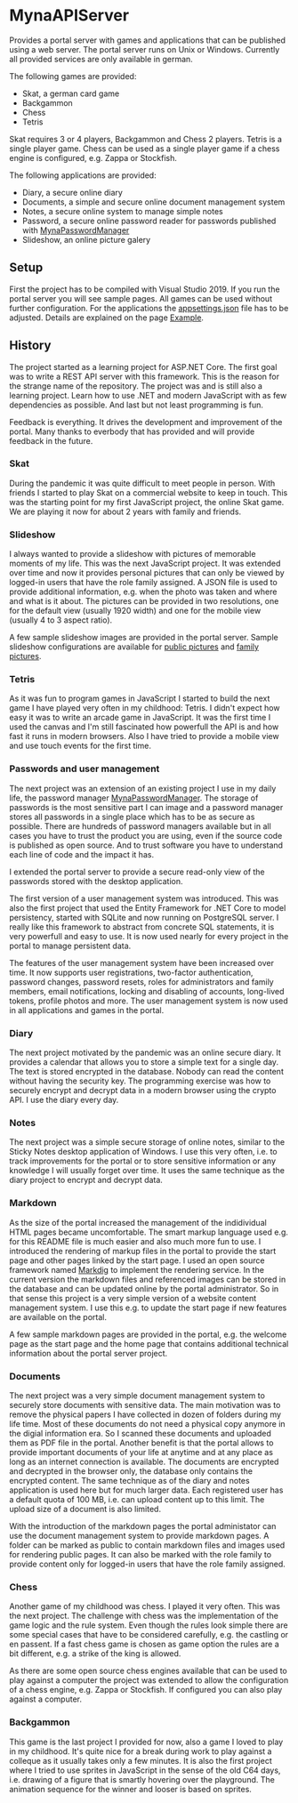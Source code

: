 # MynaAPIServer

Provides a portal server with games and applications that can be published using a web server. The portal server runs on Unix or Windows.
Currently all provided services are only available in german.

The following games are provided:
- Skat, a german card game
- Backgammon
- Chess
- Tetris

Skat requires 3 or 4 players, Backgammon and Chess 2 players. Tetris is a single player game.
Chess can be used as a single player game if a chess engine is configured, e.g. Zappa or Stockfish.

The following applications are provided:
- Diary, a secure online diary
- Documents, a simple and secure online document management system
- Notes, a secure online system to manage simple notes
- Password, a secure online password reader for passwords published with [MynaPasswordManager](https://github.com/nylssoft/MynaPasswordManager)
- Slideshow, an online picture galery

## Setup

First the project has to be compiled with Visual Studio 2019.
If you run the portal server you will see sample pages.
All games can be used without further configuration.
For the applications the [appsettings.json](/APIServer/appsettings.json) file has to be adjusted.
Details are explained on the page [Example](/APIServer/sampledata/Example.md).

## History

The project started as a learning project for ASP.NET Core.
The first goal was to write a REST API server with this framework.
This is the reason for the strange name of the repository.
The project was and is still also a learning project. Learn how to use .NET and modern JavaScript
with as few dependencies as possible.
And last but not least programming is fun.

Feedback is everything. It drives the development and improvement of the portal. Many thanks to
everbody that has provided and will provide feedback in the future.

### Skat

During the pandemic it was quite difficult to meet people in person.
With friends I started to play Skat on a commercial website to keep in touch.
This was the starting point for my first JavaScript project, the online Skat game.
We are playing it now for about 2 years with family and friends.

### Slideshow

I always wanted to provide a slideshow with pictures of memorable moments of my life.
This was the next JavaScript project. It was extended over time and now it provides personal pictures
that can only be viewed by logged-in users that have the role family assigned.
A JSON file is used to provide additional information, e.g. when the photo was taken and where and what is it about.
The pictures can be provided in two resolutions, one for the default view (usually 1920 width) and one for the
mobile view (usually 4 to 3 aspect ratio).

A few sample slideshow images are provided in the portal server. Sample slideshow configurations are available for
[public pictures](/APIServer/sampledata/public-pictures.json) and [family pictures](/APIServer/sampledata/family-pictures.json).

### Tetris

As it was fun to program games in JavaScript I started to build the next game I have played very often in my childhood: Tetris.
I didn't expect how easy it was to write an arcade game in JavaScript. It was the first time I used the canvas and I'm still
fascinated how powerfull the API is and how fast it runs in modern browsers. 
Also I have tried to provide a mobile view and use touch events for the first time.

### Passwords and user management

The next project was an extension of an existing project I use in my daily life,
the password manager [MynaPasswordManager](https://github.com/nylssoft/MynaPasswordManager).
The storage of passwords is the most sensitive part I can image and a password manager stores all passwords in a single place
which has to be as secure as possible.
There are hundreds of password managers available but in all cases you have to trust the product you are using,
even if the source code is published as open source.
And to trust software you have to understand each line of code and the impact it has.

I extended the portal server to provide a secure read-only view of the passwords stored with the desktop application.

The first version of a user management system was introduced. This was also the first project that used
the Entity Framework for .NET Core to model persistency, started with SQLite and now running on PostgreSQL server.
I really like this framework to abstract from concrete SQL statements, it is very powerfull and easy to use.
It is now used nearly for every project in the portal to manage persistent data.

The features of the user management system have been increased over time.
It now supports user registrations, two-factor authentication, password changes, password resets,
roles for administrators and family members, email notifications, locking and disabling of accounts,
long-lived tokens, profile photos and more. The user management system is now used in all applications and games in the portal.

### Diary

The next project motivated by the pandemic was an online secure diary.
It provides a calendar that allows you to store a simple text for a single day.
The text is stored encrypted in the database. Nobody can read the content without having the security key.
The programming exercise was how to securely encrypt and decrypt data in a modern browser using the crypto API.
I use the diary every day.

### Notes

The next project was a simple secure storage of online notes, similar to the Sticky Notes desktop application of Windows.
I use this very often, i.e. to track improvements for the portal or to store sensitive information or any knowledge
I will usually forget over time.
It uses the same technique as the diary project to encrypt and decrypt data.

### Markdown

As the size of the portal increased the management of the indidividual HTML pages became uncomfortable. The smart markup language
used e.g. for this README file is much easier and also much more fun to use.
I introduced the rendering of markup files in the portal to provide the start page and other pages linked by the start page.
I used an open source framework named [Markdig](https://github.com/xoofx/markdig) to implement the rendering service.
In the current version the markdown files and referenced images can be stored in the database and can be updated online
by the portal administrator. So in that sense this project is a very simple version of a website content management system.
I use this e.g. to update the start page if new features are available on the portal.

A few sample markdown pages are provided in the portal, e.g. the welcome page as the start page and the home page that contains
additional technical information about the portal server project.

### Documents

The next project was a very simple document management system to securely store documents with sensitive data. The main motivation was
to remove the physical papers I have collected in dozen of folders during my life time. Most of these documents do not need a
physical copy anymore in the digial information era. So I scanned these documents and uploaded them as PDF file in the portal.
Another benefit is that the portal allows to provide important documents of your life at anytime and at any place as long as an internet
connection is available. The documents are encrypted and decrypted in the browser only, the database only contains the encrypted content.
The same technique as of the diary and notes application is used here but for much larger data.
Each registered user has a default quota of 100 MB, i.e. can upload content up to this limit. The upload size of a document is also limited.

With the introduction of the markdown pages the portal administator can use the document management system to provide markdown pages.
A folder can be marked as public to contain markdown files and images used for rendering public pages. It can also be marked with the role family
to provide content only for logged-in users that have the role family assigned.

### Chess

Another game of my childhood was chess. I played it very often. This was the next project. The challenge with chess was the
implementation of the game logic and the rule system. Even though the rules look simple there are some special cases that have to be considered
carefully, e.g. the castling or en passent.
If a fast chess game is chosen as game option the rules are a bit different, e.g. a strike of the king is allowed.

As there are some open source chess engines available that can be used to play against a computer the project was extended to allow
the configuration of a chess engine, e.g. Zappa or Stockfish. If configured you can also play against a computer.

### Backgammon

This game is the last project I provided for now, also a game I loved to play in my childhood. It's quite nice for a break during work to play
against a colleque as it usually takes only a few minutes.
It is also the first project where I tried to use sprites in JavaScript in the sense of the old C64 days, i.e.
drawing of a figure that is smartly hovering over the playground.
The animation sequence for the winner and looser is based on sprites.
